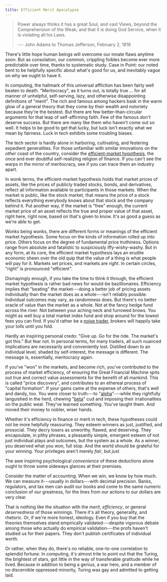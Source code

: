 ```yaml
---
title: Efficient Merit Apocalypse
---
```


> Power always thinks it has a great Soul, and vast Views, beyond the Comprehension of the Weak; and that it is doing God Service, when it is violating all his Laws.
>
> --- John Adams to Thomas Jefferson, February 2, 1816

There's little hope human beings will overcome our innate flaws anytime soon.  But as consolation, our common, crippling foibles become ever more predictable over time, thanks to systematic study.  Case in Point: our noted bent to be helpfully specific about what's good for us, and inevitably vague on why we ought to have it.

In computing, the hallmark of this universal affliction has been fairly well beaten to death.  "Meritocracy", as it turns out, is totally true ... for all manner of unhelpful, self-serving, lazy, and otherwise disappointing definitions of "merit".  The rich and famous among hackers bask in the warm glow of a general theory that they come by their wealth and notoriety because they're the bestest.  But there are few better-than-circular arguments for that leap of self-affirming faith.  Few of the famous _don't_ deserve success.  But there are many like them who haven't come out so well.  It helps to be good to get that lucky, but luck isn't exactly what we mean by fairness.  Luck in tech exhibits some troubling biases.

The tech sector is hardly alone in harboring, cultivating, and festering expedient generalities.  For those unfamiliar with similar innovations on the _other_ coast of the country, consider the [efficient-market hypothesis](https://en.wikipedia.org/wiki/Efficient-market_hypothesis?wprov=srpw1_0), the once and ever doubtful self-realizing religion of finance.  If you can't see the warps in the mirror of meritocracy, see if you can trace them an industry apart.

In wonk terms, the efficient-market hypothesis holds that market prices of assets, like the prices of publicly traded stocks, bonds, and derivatives, reflect all information available to participants in those markets.  When the market is public, like the stock market, that means the price of a stock reflects everything everybody knows about that stock and the company behind it.  Put another way, if the market is "free" enough, the current market price of an asset reflects the true and proper value of that asset, right here, right now, based on that's given to know.  It's as good a guess as we're able to get.

Wonks being wonks, there are different forms or meanings of the efficient market hypothesis.  Some focus on the kinds of information rolled up into price.  Others focus on the degree of fundamental price truthiness.  Options range from absolute and fatalistic to suspiciously iffy-wishy-washy.  But in any form, at its core, the efficient market hypothesis lays an erudite economic sheen over the old quip that the value of a thing is what people will pay for it.  Markets set prices, and markets are _right_.  In certain circles, "right" is pronounced "efficient".

Dismayingly enough, if you take the time to think it through, the efficient market hypothesis is rather bad news for would-be bazillionaires.  Efficiency implies that "beating" the market---doing a better job of pricing assets individually than the market does as a whole---isn't reliably possible.  Individual outcomes may vary, as randomness does.  But there's no better oracle of value than the market as a whole.  Not at the fancy hedge fund across the river.  Not between your aching neck and furrowed brows.  You might as well buy a total market index fund and shop around for the lowest fees you can find.  If you'd rather be a [noise trader](https://en.wikipedia.org/wiki/Noise_trader), brokers will happily take your tolls until you fold.

Hardly an inspiring personal credo:  "Give up.  Go for the ride.  The market's got this."  But fear not.  In personal terms, for many traders, all such nuanced implications are necessarily and conveniently lost.  Distilled down to an individual level, shaded by self-interest, the message is different.  The message is, essentially, meritocracy again.

If you've "won" in the markets, and become rich, you've contributed to the process of market efficiency, of ensuring the Great Financial Machine spits out true and correct value assessments for the benefit of all mankind.  This is called "price discovery", and contributes to an ethereal process of "capital formation".  If your gains came at the expense of others, that's well and dandy, too.  You were closer to truth---to "[alpha](https://en.wikipedia.org/wiki/Alpha_(finance))"---while they rightfully languished in the herd, chewing "[beta](https://en.wikipedia.org/wiki/Beta_(finance))" cud and imposing their irrationalities on the public weal.  They've learned something.  You've taught them.  And moved their money to nobler, wiser hands.

Whether it's efficiency in finance or merit in tech, these hypotheses could not be more helpfully reassuring.  They esteem winners as just, justified, and prosocial.  They decry losers as unworthy, flawed, and deserving.  They encapsulate, in pithy phrases, a pleasantly simple, emergent esteem of not just individual plays and outcomes, but the system as a whole.  As a winner, you deserved what you won, full stop.  And the world should be grateful for your winning.  Your privileges aren't merely _fair_, but _just_.

The awe inspiring psychological _convenience_ of these deductions alone ought to throw some sideways glances at their premises.

Consider the matter of accounting.  When we win, we know by how much.  We can measure it---usually in dollars---with decimal precision.  Banks, regulators, and tax men can audit our books and come to the same numeric conclusion of our greatness, for the lines from our actions to our dollars are very clear.

That is nothing like the situation with the _merit_, _efficiency_, or general _deservedness_ of those winnings.  There it's all theory, generality, and rhetoric.  Or, if we're more honest, ideology.  Even if you buy that the theories themselves stand empirically validated---despite vigorous debate among those who actually do empirical validation---the profs haven't studied us for their papers.  They don't publish certificates of individual worth.

Or rather, when they do, there's no reliable, one-to-one correlation to splendid fortune.  In computing, it's almost trite to point out that the Turing, the brightest of stars, got little in the way of transferable gratitude while he lived.  Because in addition to being a genius, a war hero, and a member of no discernible oppressed minority, Turing was gay and admitted to getting laid.

<!-- TODO: "open" -->

<!-- Survival of the fittest.  I am still alive.  Therefore I am the fittest. -->
